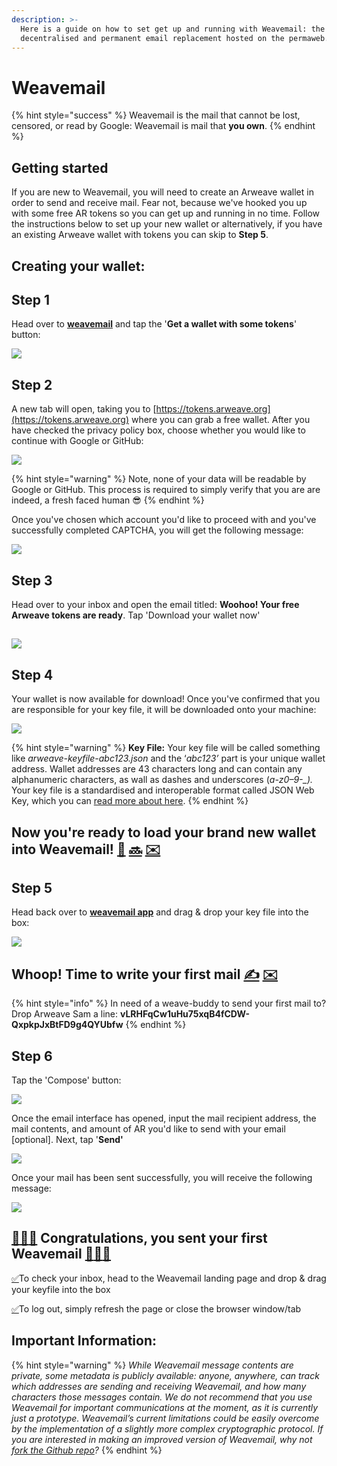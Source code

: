 ```yaml
---
description: >-
  Here is a guide on how to set get up and running with Weavemail: the
  decentralised and permanent email replacement hosted on the permaweb.
---
```


# Weavemail

{% hint style="success" %}
Weavemail is the mail that cannot be lost, censored, or read by Google: Weavemail is mail that **you own**.
{% endhint %}

## **Getting started**

If you are new to Weavemail, you will need to create an Arweave wallet in order to send and receive mail. Fear not, because we've hooked you up with some free AR tokens so you can get up and running in no time. Follow the instructions below to set up your new wallet or alternatively, if you have an existing Arweave wallet with tokens you can skip to **Step 5**.

## **Creating your wallet:**

## **Step 1**

Head over to [**weavemail**](https://arweave.net/oEhzHOE2o9uZbi6O9cQatzhiHtc2EdFBGCQdqHsK-o4) and tap the '**Get a wallet with some tokens**' button:

![](<../.gitbook/assets/new #1.png>)

## **Step 2**

A new tab will open, taking you to [https://tokens.arweave.org](https://tokens.arweave.org) where you can grab a free wallet. After you have checked the privacy policy box, choose whether you would like to continue with Google or GitHub:

![](<../.gitbook/assets/#1 (1).png>)

{% hint style="warning" %}
Note, none of your data will be readable by Google or GitHub. This process is required to simply verify that you are are indeed, a fresh faced human 😎
{% endhint %}

Once you've chosen which account you'd like to proceed with and you've successfully completed CAPTCHA, you will get the following message:

![](<../.gitbook/assets/#3 (1).png>)

## **Step 3**

Head over to your inbox and open the email titled: **Woohoo! Your free Arweave tokens are ready**. Tap 'Download your wallet now'

##

![](<../.gitbook/assets/#4 (1).png>)

## **Step 4**

Your wallet is now available for download! Once you've confirmed that you are responsible for your key file, it will be downloaded onto your machine:

![](<../.gitbook/assets/#5 (1).png>)

{% hint style="warning" %}
**Key File:** Your key file will be called something like _arweave-keyfile-abc123.json_ and the ‘_abc123’_ part is your unique wallet address. Wallet addresses are 43 characters long and can contain any alphanumeric characters, as wall as dashes and underscores (_a-z0–9-\_)._ Your key file is a standardised and interoperable format called JSON Web Key, which you can [read more about here](https://tools.ietf.org/html/rfc7517).
{% endhint %}

## **Now you're ready to load your brand new wallet into Weavemail!** [🎉](https://emojipedia.org/party-popper/) [🔜](https://emojipedia.org/soon-with-rightwards-arrow-above/) [✉️](https://emojipedia.org/envelope/)

## **Step 5**

Head back over to [**weavemail app**](https://arweave.net/oEhzHOE2o9uZbi6O9cQatzhiHtc2EdFBGCQdqHsK-o4) and drag & drop your key file into the box:

![](<../.gitbook/assets/#2 (2).png>)

## **Whoop! Time to write your first mail** [✍️](https://emojipedia.org/writing-hand/) [✉️](https://emojipedia.org/envelope/)

{% hint style="info" %}
In need of a weave-buddy to send your first mail to? Drop Arweave Sam a line: **vLRHFqCw1uHu75xqB4fCDW-QxpkpJxBtFD9g4QYUbfw**
{% endhint %}

## **Step 6**

Tap the 'Compose' button:

![](<../.gitbook/assets/3 (3) (1).png>)

Once the email interface has opened, input the mail recipient address, the mail contents, and amount of AR you'd like to send with your email \[optional]. Next, tap '**Send'**

![](<../.gitbook/assets/#4 (2).png>)

Once your mail has been sent successfully, you will receive the following message:

![](<../.gitbook/assets/#5 (2).png>)

## [🚀](https://emojipedia.org/rocket/)[🚀](https://emojipedia.org/rocket/)[🚀](https://emojipedia.org/rocket/) Congratulations, you sent your first Weavemail [🚀](https://emojipedia.org/rocket/)[🚀](https://emojipedia.org/rocket/)[🚀](https://emojipedia.org/rocket/)

[✅](https://emojipedia.org/white-heavy-check-mark/)To check your inbox, head to the Weavemail landing page and drop & drag your keyfile into the box

[✅](https://emojipedia.org/white-heavy-check-mark/)To log out, simply refresh the page or close the browser window/tab

## Important Information:

{% hint style="warning" %}
_While Weavemail message contents are private, some metadata is publicly available: anyone, anywhere, can track which addresses are sending and receiving Weavemail, and how many characters those messages contain. We do not recommend that you use Weavemail for important communications at the moment, as it is currently just a prototype. Weavemail’s current limitations could be easily overcome by the implementation of a slightly more complex cryptographic protocol. If you are interested in making an improved version of Weavemail, why not_ [_fork the Github repo_](https://github.com/ArweaveTeam/weavemail)_?_
{% endhint %}

##
